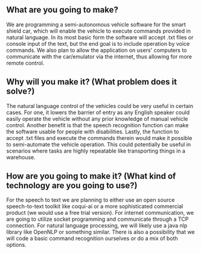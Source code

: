 ## **What are you going to make?**

We are programming a semi-autonomous vehicle software for the smart shield car, which will enable the vehicle to execute commands provided in natural language. In its most basic form the software will accept .txt files or console input of the text, but the end goal is to include operation by voice commands. We also plan to allow the application on users' computers to communicate with the car/emulator via the internet, thus allowing for more remote control.

## **Why will you make it? (What problem does it solve?)**

The natural language control of the vehicles could be very useful in certain cases. For one, it lowers the barrier of entry as any English speaker could easily operate the vehicle without any prior knowledge of manual vehicle control. Another benefit is that the speech recognition function can make the software usable for people with disabilities. Lastly, the function to accept .txt files and execute the commands therein would make it possible to semi-automate the vehicle operation. This could potentially be useful in scenarios where tasks are highly repeatable like transporting things in a warehouse. 

## **How are you going to make it? (What kind of technology are you going to use?)**

For the speech to text we are planning to either use an open source speech-to-text toolkit like coqui-ai or a more sophisticated commercial product (we would use a free trial version). For internet communication, we are going to utilize socket programming and communicate through a TCP connection. For natural language processing, we will likely use a java nlp library like OpenNLP or something similar. There is also a possibility that we will code a basic command recognition ourselves or do a mix of both options.
